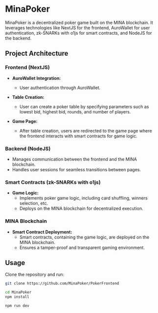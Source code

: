 # MinaPoker

MinaPoker is a decentralized poker game built on the MINA blockchain. It leverages technologies like NextJS for the frontend, AuroWallet for user authentication, zk-SNARKs with o1js for smart contracts, and NodeJS for the backend.

## Project Architecture

### Frontend (NextJS)

- **AuroWallet Integration:**
  - User authentication through AuroWallet.
  
- **Table Creation:**
  - User can create a poker table by specifying parameters such as lowest bid, highest bid, rounds, and number of players.

- **Game Page:**
  - After table creation, users are redirected to the game page where the frontend interacts with smart contracts for game logic.

### Backend (NodeJS)

- Manages communication between the frontend and the MINA blockchain.
- Handles user sessions for seamless transitions between pages.

### Smart Contracts (zk-SNARKs with o1js)

- **Game Logic:**
  - Implements poker game logic, including card shuffling, winners selection, etc.
  - Deploys on the MINA blockchain for decentralized execution.

### MINA Blockchain

- **Smart Contract Deployment:**
  - Smart contracts, containing the game logic, are deployed on the MINA blockchain.
  - Ensures a tamper-proof and transparent gaming environment.

## Usage

Clone the repository and run:

```bash
git clone https://github.com/MinaPoker/PokerFrontend

cd MinaPoker
npm install

npm run dev
